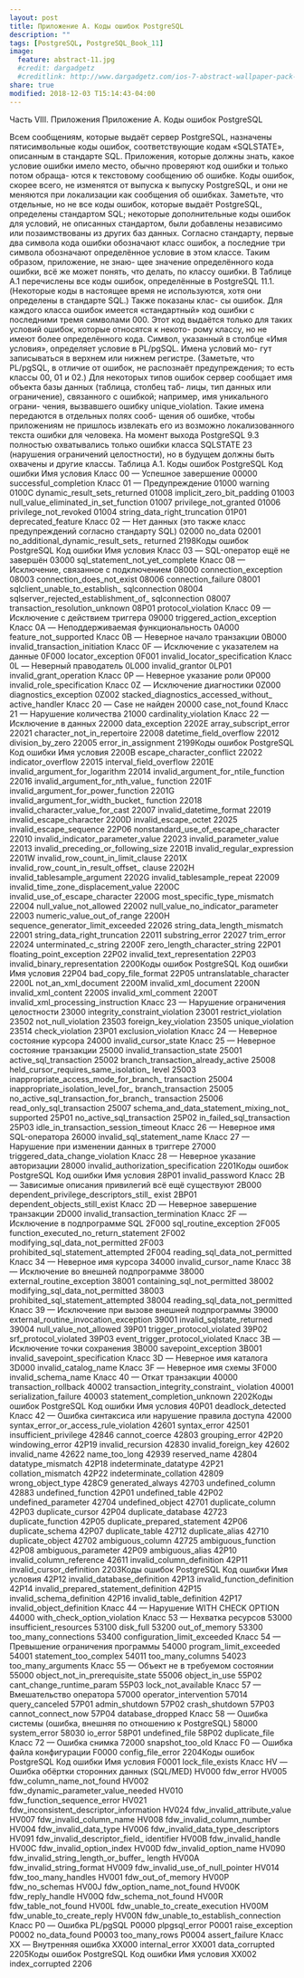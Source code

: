 ```yaml
---
layout: post
title: Приложение A. Коды ошибок PostgreSQL
description: ""
tags: [PostgreSQL, PostgreSQL_Book_11]
image:
  feature: abstract-11.jpg
  #credit: dargadgetz
  #creditlink: http://www.dargadgetz.com/ios-7-abstract-wallpaper-pack-for-iphone-5-and-ipod-touch-retina/
share: true
modified: 2018-12-03 T15:14:43-04:00
---
```


Часть VIII. Приложения
Приложение A. Коды ошибок PostgreSQL


Всем сообщениям, которые выдаёт сервер PostgreSQL, назначены пятисимвольные коды ошибок,
соответствующие кодам «SQLSTATE», описанным в стандарте SQL. Приложения, которые должны
знать, какое условие ошибки имело место, обычно проверяют код ошибки и только потом обраща-
ются к текстовому сообщению об ошибке. Коды ошибок, скорее всего, не изменятся от выпуска к
выпуску PostgreSQL, и они не меняются при локализации как сообщения об ошибках. Заметьте,
что отдельные, но не все коды ошибок, которые выдаёт PostgreSQL, определены стандартом SQL;
некоторые дополнительные коды ошибок для условий, не описанных стандартом, были добавлены
независимо или позаимствованы из других баз данных.
Согласно стандарту, первые два символа кода ошибки обозначают класс ошибок, а последние три
символа обозначают определённое условие в этом классе. Таким образом, приложение, не знаю-
щее значение определённого кода ошибки, всё же может понять, что делать, по классу ошибки.
В Таблице A.1 перечислены все коды ошибок, определённые в PostgreSQL 11.1. (Некоторые коды в
настоящее время не используются, хотя они определены в стандарте SQL.) Также показаны клас-
сы ошибок. Для каждого класса ошибок имеется «стандартный» код ошибки с последними тремя
символами 000. Этот код выдаётся только для таких условий ошибок, которые относятся к некото-
рому классу, но не имеют более определённого кода.
Символ, указанный в столбце «Имя условия», определяет условие в PL/pgSQL. Имена условий мо-
гут записываться в верхнем или нижнем регистре. (Заметьте, что PL/pgSQL, в отличие от ошибок,
не распознаёт предупреждения; то есть классы 00, 01 и 02.)
Для некоторых типов ошибок сервер сообщает имя объекта базы данных (таблица, столбец таб-
лицы, тип данных или ограничение), связанного с ошибкой; например, имя уникального ограни-
чения, вызвавшего ошибку unique_violation. Такие имена передаются в отдельных полях сооб-
щения об ошибке, чтобы приложениям не пришлось извлекать его из возможно локализованного
текста ошибки для человека. На момент выхода PostgreSQL 9.3 полностью охватывались только
ошибки класса SQLSTATE 23 (нарушения ограничений целостности), но в будущем должны быть
охвачены и другие классы.
Таблица A.1. Коды ошибок PostgreSQL
Код ошибки
Имя условия
Класс 00 — Успешное завершение
00000
successful_completion
Класс 01 — Предупреждение
01000 warning
0100C dynamic_result_sets_returned
01008 implicit_zero_bit_padding
01003 null_value_eliminated_in_set_function
01007 privilege_not_granted
01006 privilege_not_revoked
01004 string_data_right_truncation
01P01 deprecated_feature
Класс 02 — Нет данных (это также класс предупреждений согласно стандарту SQL)
02000 no_data
02001 no_additional_dynamic_result_sets_
returned
2198Коды ошибок PostgreSQL
Код ошибки
Имя условия
Класс 03 — SQL-оператор ещё не завершён
03000
sql_statement_not_yet_complete
Класс 08 — Исключение, связанное с подключением
08000 connection_exception
08003 connection_does_not_exist
08006 connection_failure
08001 sqlclient_unable_to_establish_
sqlconnection
08004 sqlserver_rejected_establishment_of_
sqlconnection
08007 transaction_resolution_unknown
08P01 protocol_violation
Класс 09 — Исключение с действием триггера
09000
triggered_action_exception
Класс 0A — Неподдерживаемая функциональность
0A000
feature_not_supported
Класс 0B — Неверное начало транзакции
0B000
invalid_transaction_initiation
Класс 0F — Исключение с указателем на данные
0F000 locator_exception
0F001 invalid_locator_specification
Класс 0L — Неверный праводатель
0L000 invalid_grantor
0LP01 invalid_grant_operation
Класс 0P — Неверное указание роли
0P000
invalid_role_specification
Класс 0Z — Исключение диагностики
0Z000 diagnostics_exception
0Z002 stacked_diagnostics_accessed_without_
active_handler
Класс 20 — Case не найден
20000
case_not_found
Класс 21 — Нарушение количества
21000
cardinality_violation
Класс 22 — Исключение в данных
22000 data_exception
2202E array_subscript_error
22021 character_not_in_repertoire
22008 datetime_field_overflow
22012 division_by_zero
22005 error_in_assignment
2199Коды ошибок PostgreSQL
Код ошибки Имя условия
2200B escape_character_conflict
22022 indicator_overflow
22015 interval_field_overflow
2201E invalid_argument_for_logarithm
22014 invalid_argument_for_ntile_function
22016 invalid_argument_for_nth_value_
function
2201F invalid_argument_for_power_function
2201G invalid_argument_for_width_bucket_
function
22018 invalid_character_value_for_cast
22007 invalid_datetime_format
22019 invalid_escape_character
2200D invalid_escape_octet
22025 invalid_escape_sequence
22P06 nonstandard_use_of_escape_character
22010 invalid_indicator_parameter_value
22023 invalid_parameter_value
22013 invalid_preceding_or_following_size
2201B invalid_regular_expression
2201W invalid_row_count_in_limit_clause
2201X invalid_row_count_in_result_offset_
clause
2202H invalid_tablesample_argument
2202G invalid_tablesample_repeat
22009 invalid_time_zone_displacement_value
2200C invalid_use_of_escape_character
2200G most_specific_type_mismatch
22004 null_value_not_allowed
22002 null_value_no_indicator_parameter
22003 numeric_value_out_of_range
2200H sequence_generator_limit_exceeded
22026 string_data_length_mismatch
22001 string_data_right_truncation
22011 substring_error
22027 trim_error
22024 unterminated_c_string
2200F zero_length_character_string
22P01 floating_point_exception
22P02 invalid_text_representation
22P03 invalid_binary_representation
2200Коды ошибок PostgreSQL
Код ошибки Имя условия
22P04 bad_copy_file_format
22P05 untranslatable_character
2200L not_an_xml_document
2200M invalid_xml_document
2200N invalid_xml_content
2200S invalid_xml_comment
2200T invalid_xml_processing_instruction
Класс 23 — Нарушение ограничения целостности
23000 integrity_constraint_violation
23001 restrict_violation
23502 not_null_violation
23503 foreign_key_violation
23505 unique_violation
23514 check_violation
23P01 exclusion_violation
Класс 24 — Неверное состояние курсора
24000
invalid_cursor_state
Класс 25 — Неверное состояние транзакции
25000 invalid_transaction_state
25001 active_sql_transaction
25002 branch_transaction_already_active
25008 held_cursor_requires_same_isolation_
level
25003 inappropriate_access_mode_for_branch_
transaction
25004 inappropriate_isolation_level_for_
branch_transaction
25005 no_active_sql_transaction_for_branch_
transaction
25006 read_only_sql_transaction
25007 schema_and_data_statement_mixing_not_
supported
25P01 no_active_sql_transaction
25P02 in_failed_sql_transaction
25P03 idle_in_transaction_session_timeout
Класс 26 — Неверное имя SQL-оператора
26000
invalid_sql_statement_name
Класс 27 — Нарушение при изменении данных в триггере
27000
triggered_data_change_violation
Класс 28 — Неверное указание авторизации
28000
invalid_authorization_specification
2201Коды ошибок PostgreSQL
Код ошибки Имя условия
28P01 invalid_password
Класс 2B — Зависимые описания привилегий всё ещё существуют
2B000 dependent_privilege_descriptors_still_
exist
2BP01 dependent_objects_still_exist
Класс 2D — Неверное завершение транзакции
2D000
invalid_transaction_termination
Класс 2F — Исключение в подпрограмме SQL
2F000 sql_routine_exception
2F005 function_executed_no_return_statement
2F002 modifying_sql_data_not_permitted
2F003 prohibited_sql_statement_attempted
2F004 reading_sql_data_not_permitted
Класс 34 — Неверное имя курсора
34000
invalid_cursor_name
Класс 38 — Исключение во внешней подпрограмме
38000 external_routine_exception
38001 containing_sql_not_permitted
38002 modifying_sql_data_not_permitted
38003 prohibited_sql_statement_attempted
38004 reading_sql_data_not_permitted
Класс 39 — Исключение при вызове внешней подпрограммы
39000 external_routine_invocation_exception
39001 invalid_sqlstate_returned
39004 null_value_not_allowed
39P01 trigger_protocol_violated
39P02 srf_protocol_violated
39P03 event_trigger_protocol_violated
Класс 3B — Исключение точки сохранения
3B000 savepoint_exception
3B001 invalid_savepoint_specification
Класс 3D — Неверное имя каталога
3D000
invalid_catalog_name
Класс 3F — Неверное имя схемы
3F000
invalid_schema_name
Класс 40 — Откат транзакции
40000 transaction_rollback
40002 transaction_integrity_constraint_
violation
40001 serialization_failure
40003 statement_completion_unknown
2202Коды ошибок PostgreSQL
Код ошибки Имя условия
40P01 deadlock_detected
Класс 42 — Ошибка синтаксиса или нарушение правила доступа
42000 syntax_error_or_access_rule_violation
42601 syntax_error
42501 insufficient_privilege
42846 cannot_coerce
42803 grouping_error
42P20 windowing_error
42P19 invalid_recursion
42830 invalid_foreign_key
42602 invalid_name
42622 name_too_long
42939 reserved_name
42804 datatype_mismatch
42P18 indeterminate_datatype
42P21 collation_mismatch
42P22 indeterminate_collation
42809 wrong_object_type
428C9 generated_always
42703 undefined_column
42883 undefined_function
42P01 undefined_table
42P02 undefined_parameter
42704 undefined_object
42701 duplicate_column
42P03 duplicate_cursor
42P04 duplicate_database
42723 duplicate_function
42P05 duplicate_prepared_statement
42P06 duplicate_schema
42P07 duplicate_table
42712 duplicate_alias
42710 duplicate_object
42702 ambiguous_column
42725 ambiguous_function
42P08 ambiguous_parameter
42P09 ambiguous_alias
42P10 invalid_column_reference
42611 invalid_column_definition
42P11 invalid_cursor_definition
2203Коды ошибок PostgreSQL
Код ошибки Имя условия
42P12 invalid_database_definition
42P13 invalid_function_definition
42P14 invalid_prepared_statement_definition
42P15 invalid_schema_definition
42P16 invalid_table_definition
42P17 invalid_object_definition
Класс 44 — Нарушение WITH CHECK OPTION
44000
with_check_option_violation
Класс 53 — Нехватка ресурсов
53000 insufficient_resources
53100 disk_full
53200 out_of_memory
53300 too_many_connections
53400 configuration_limit_exceeded
Класс 54 — Превышение ограничения программы
54000 program_limit_exceeded
54001 statement_too_complex
54011 too_many_columns
54023 too_many_arguments
Класс 55 — Объект не в требуемом состоянии
55000 object_not_in_prerequisite_state
55006 object_in_use
55P02 cant_change_runtime_param
55P03 lock_not_available
Класс 57 — Вмешательство оператора
57000 operator_intervention
57014 query_canceled
57P01 admin_shutdown
57P02 crash_shutdown
57P03 cannot_connect_now
57P04 database_dropped
Класс 58 — Ошибка системы (ошибка, внешняя по отношению к PostgreSQL)
58000 system_error
58030 io_error
58P01 undefined_file
58P02 duplicate_file
Класс 72 — Ошибка снимка
72000
snapshot_too_old
Класс F0 — Ошибка файла конфигурации
F0000
config_file_error
2204Коды ошибок PostgreSQL
Код ошибки Имя условия
F0001 lock_file_exists
Класс HV — Ошибка обёртки сторонних данных (SQL/MED)
HV000 fdw_error
HV005 fdw_column_name_not_found
HV002 fdw_dynamic_parameter_value_needed
HV010 fdw_function_sequence_error
HV021 fdw_inconsistent_descriptor_information
HV024 fdw_invalid_attribute_value
HV007 fdw_invalid_column_name
HV008 fdw_invalid_column_number
HV004 fdw_invalid_data_type
HV006 fdw_invalid_data_type_descriptors
HV091 fdw_invalid_descriptor_field_
identifier
HV00B fdw_invalid_handle
HV00C fdw_invalid_option_index
HV00D fdw_invalid_option_name
HV090 fdw_invalid_string_length_or_buffer_
length
HV00A fdw_invalid_string_format
HV009 fdw_invalid_use_of_null_pointer
HV014 fdw_too_many_handles
HV001 fdw_out_of_memory
HV00P fdw_no_schemas
HV00J fdw_option_name_not_found
HV00K fdw_reply_handle
HV00Q fdw_schema_not_found
HV00R fdw_table_not_found
HV00L fdw_unable_to_create_execution
HV00M fdw_unable_to_create_reply
HV00N fdw_unable_to_establish_connection
Класс P0 — Ошибка PL/pgSQL
P0000 plpgsql_error
P0001 raise_exception
P0002 no_data_found
P0003 too_many_rows
P0004 assert_failure
Класс XX — Внутренняя ошибка
XX000 internal_error
XX001 data_corrupted
2205Коды ошибок PostgreSQL
Код ошибки Имя условия
XX002 index_corrupted
2206
